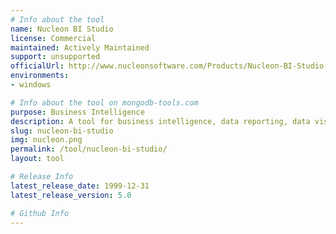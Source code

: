 ```yaml
---
# Info about the tool
name: Nucleon BI Studio
license: Commercial
maintained: Actively Maintained
support: unsupported
officialUrl: http://www.nucleonsoftware.com/Products/Nucleon-BI-Studio
environments:
- windows

# Info about the tool on mongodb-tools.com
purpose: Business Intelligence
description: A tool for business intelligence, data reporting, data visualization, data mining  and data analysis.
slug: nucleon-bi-studio
img: nucleon.png
permalink: /tool/nucleon-bi-studio/
layout: tool

# Release Info
latest_release_date: 1999-12-31
latest_release_version: 5.0

# Github Info
---
```


